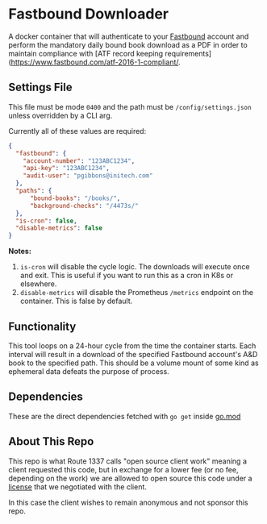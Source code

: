 Fastbound Downloader
====================
A docker container that will authenticate to your [Fastbound](https://www.fastbound.com/) account and perform the mandatory daily bound book download as a PDF
in order to maintain compliance with [ATF record keeping requirements](https://www.fastbound.com/atf-2016-1-compliant/.

Settings File
-------------
This file must be mode `0400` and the path must be `/config/settings.json` unless overridden by a CLI arg.

Currently all of these values are required:
```json
{
  "fastbound": {
    "account-number": "123ABC1234",
    "api-key": "123ABC1234",
    "audit-user": "pgibbons@initech.com"
  },
  "paths": {
      "bound-books": "/books/",
      "background-checks": "/4473s/"
  },
  "is-cron": false,
  "disable-metrics": false
}
```

**Notes:**

1. `is-cron` will disable the cycle logic. The downloads will execute once and exit. This is useful if you want to run this as a cron in K8s or elsewhere.
2. `disable-metrics` will disable the Prometheus `/metrics` endpoint on the container. This is false by default.

Functionality
-------------
This tool loops on a 24-hour cycle from the time the container starts. Each interval will result in a download of the specified Fastbound account's
A&D book to the specified path. This should be a volume mount of some kind as ephemeral data defeats the purpose of process.

Dependencies
------------
These are the direct dependencies fetched with `go get` inside [go.mod](go.mod)

About This Repo
---------------
This repo is what Route 1337 calls "open source client work" meaning a client requested this code, but in exchange for a lower fee (or no fee, depending on the work)
we are allowed to open source this code under a [license](LICENSE) that we negotiated with the client.

In this case the client wishes to remain anonymous and not sponsor this repo.
